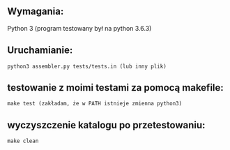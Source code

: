 ## Wymagania:
Python 3 (program testowany był na python 3.6.3)

## Uruchamianie:  
    python3 assembler.py tests/tests.in (lub inny plik)  
## testowanie z moimi testami za pomocą makefile:  
    make test (zakładam, że w PATH istnieje zmienna python3)
## wyczyszczenie katalogu po przetestowaniu:
    make clean
